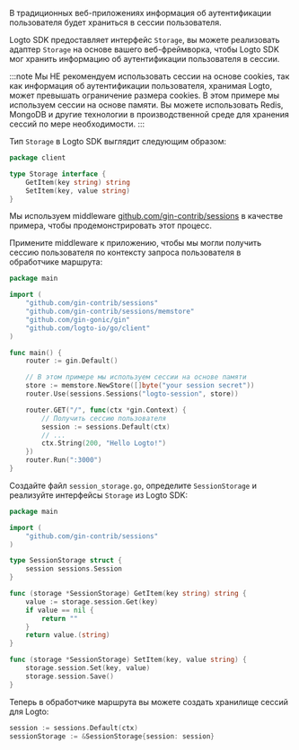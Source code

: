 В традиционных веб-приложениях информация об аутентификации пользователя будет храниться в сессии пользователя.

Logto SDK предоставляет интерфейс `Storage`, вы можете реализовать адаптер `Storage` на основе вашего веб-фреймворка, чтобы Logto SDK мог хранить информацию об аутентификации пользователя в сессии.

:::note
Мы НЕ рекомендуем использовать сессии на основе cookies, так как информация об аутентификации пользователя, хранимая Logto, может превышать ограничение размера cookies.
В этом примере мы используем сессии на основе памяти. Вы можете использовать Redis, MongoDB и другие технологии в производственной среде для хранения сессий по мере необходимости.
:::

Тип `Storage` в Logto SDK выглядит следующим образом:

```go title="github.com/logto-io/client/storage.go"
package client

type Storage interface {
	GetItem(key string) string
	SetItem(key, value string)
}
```

Мы используем middleware [github.com/gin-contrib/sessions](https://github.com/gin-contrib/sessions) в качестве примера, чтобы продемонстрировать этот процесс.

Примените middleware к приложению, чтобы мы могли получить сессию пользователя по контексту запроса пользователя в обработчике маршрута:

```go title="main.go"
package main

import (
	"github.com/gin-contrib/sessions"
	"github.com/gin-contrib/sessions/memstore"
	"github.com/gin-gonic/gin"
	"github.com/logto-io/go/client"
)

func main() {
	router := gin.Default()

	// В этом примере мы используем сессии на основе памяти
	store := memstore.NewStore([]byte("your session secret"))
	router.Use(sessions.Sessions("logto-session", store))

	router.GET("/", func(ctx *gin.Context) {
		// Получить сессию пользователя
		session := sessions.Default(ctx)
		// ...
		ctx.String(200, "Hello Logto!")
	})
	router.Run(":3000")
}
```

Создайте файл `session_storage.go`, определите `SessionStorage` и реализуйте интерфейсы `Storage` из Logto SDK:

```go title="session_storage.go"
package main

import (
	"github.com/gin-contrib/sessions"
)

type SessionStorage struct {
	session sessions.Session
}

func (storage *SessionStorage) GetItem(key string) string {
	value := storage.session.Get(key)
	if value == nil {
		return ""
	}
	return value.(string)
}

func (storage *SessionStorage) SetItem(key, value string) {
	storage.session.Set(key, value)
	storage.session.Save()
}
```

Теперь в обработчике маршрута вы можете создать хранилище сессий для Logto:

```go
session := sessions.Default(ctx)
sessionStorage := &SessionStorage{session: session}
```
